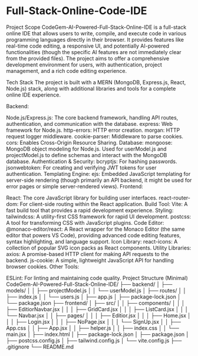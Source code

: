 # Full-Stack-Online-Code-IDE
Project Scope
CodeGem-AI-Powered-Full-Stack-Online-IDE is a full-stack online IDE that allows users to write, compile, and execute code in various programming languages directly in their browser. It provides features like real-time code editing, a responsive UI, and potentially AI-powered functionalities (though the specific AI features are not immediately clear from the provided files). The project aims to offer a comprehensive development environment for users, with authentication, project management, and a rich code editing experience.

Tech Stack
The project is built with a MERN (MongoDB, Express.js, React, Node.js) stack, along with additional libraries and tools for a complete online IDE experience.

Backend:

Node.js/Express.js: The core backend framework, handling API routes, authentication, and communication with the database.
express: Web framework for Node.js.
http-errors: HTTP error creation.
morgan: HTTP request logger middleware.
cookie-parser: Middleware to parse cookies.
cors: Enables Cross-Origin Resource Sharing.
Database:
mongoose: MongoDB object modeling for Node.js. Used for userModel.js and projectModel.js to define schemas and interact with the MongoDB database.
Authentication & Security:
bcryptjs: For hashing passwords.
jsonwebtoken: For creating and verifying JWT tokens for user authentication.
Templating Engine:
ejs: Embedded JavaScript templating for server-side rendering (though primarily an API backend, it might be used for error pages or simple server-rendered views).
Frontend:

React: The core JavaScript library for building user interfaces.
react-router-dom: For client-side routing within the React application.
Build Tool:
Vite: A fast build tool that provides a rapid development experience.
Styling:
tailwindcss: A utility-first CSS framework for rapid UI development.
postcss: A tool for transforming CSS with JavaScript plugins.
Code Editor:
@monaco-editor/react: A React wrapper for the Monaco Editor (the same editor that powers VS Code), providing advanced code editing features, syntax highlighting, and language support.
Icon Library:
react-icons: A collection of popular SVG icon packs as React components.
Utility Libraries:
axios: A promise-based HTTP client for making API requests to the backend.
js-cookie: A simple, lightweight JavaScript API for handling browser cookies.
Other Tools:

ESLint: For linting and maintaining code quality.
Project Structure (Minimal)
CodeGem-AI-Powered-Full-Stack-Online-IDE/
├── backend/
│   ├── models/
│   │   ├── projectModel.js
│   │   └── userModel.js
│   ├── routes/
│   │   ├── index.js
│   │   └── users.js
│   ├── app.js
│   ├── package-lock.json
│   └── package.json
├── frontend/
│   ├── src/
│   │   ├── components/
│   │   │   ├── EditiorNavbar.jsx
│   │   │   ├── GridCard.jsx
│   │   │   ├── ListCard.jsx
│   │   │   └── Navbar.jsx
│   │   ├── pages/
│   │   │   ├── Editior.jsx
│   │   │   ├── Home.jsx
│   │   │   ├── Login.jsx
│   │   │   ├── NoPage.jsx
│   │   │   └── SignUp.jsx
│   │   ├── App.css
│   │   ├── App.jsx
│   │   ├── helper.js
│   │   ├── index.css
│   │   └── main.jsx
│   ├── index.html
│   ├── package-lock.json
│   ├── package.json
│   ├── postcss.config.js
│   ├── tailwind.config.js
│   └── vite.config.js
├── .gitignore
└── README.md
